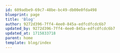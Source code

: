 ```yaml
---
id: 609adbe9-69c7-48be-bc49-db00e0fda498
blueprint: page
title: 'Blog'
author: 9272d396-7ff4-4ee0-845a-edfcdfcdc6b7
updated_by: 9272d396-7ff4-4ee0-845a-edfcdfcdc6b7
updated_at: 1715833718
parent: home
template: blog/index
---
```

